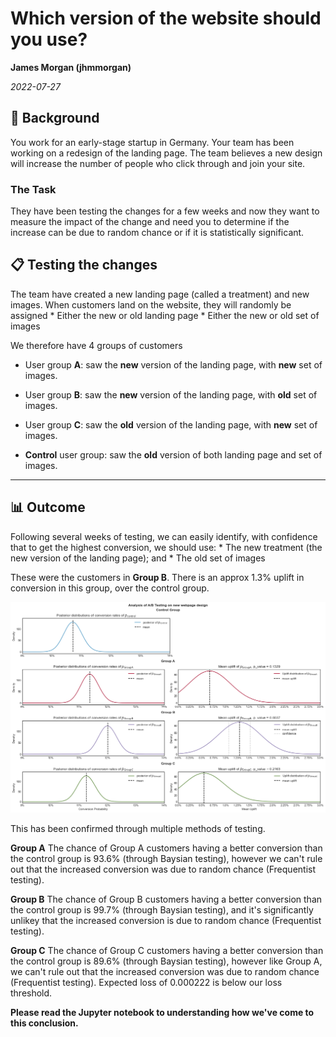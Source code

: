 # Which version of the website should you use?

**James Morgan (jhmmorgan)**

*2022-07-27*

## 📖 Background

You work for an early-stage startup in Germany. Your team has been working on a redesign of the landing page. The team believes a new design will increase the number of people who click through and join your site.

### The Task

They have been testing the changes for a few weeks and now they want to measure the impact of the change and need you to determine if the increase can be due to random chance or if it is statistically significant.

## 📋 Testing the changes

The team have created a new landing page (called a treatment) and new images. When customers land on the website, they will randomly be assigned \* Either the new or old landing page \* Either the new or old set of images

We therefore have 4 groups of customers

-   User group **A**: saw the **new** version of the landing page, with **new** set of images.

-   User group **B**: saw the **new** version of the landing page, with **old** set of images.

-   User group **C**: saw the **old** version of the landing page, with **new** set of images.

-   **Control** user group: saw the **old** version of both landing page and set of images.

------------------------------------------------------------------------

## 📊 Outcome

Following several weeks of testing, we can easily identify, with confidence that to get the highest conversion, we should use: \* The new treatment (the new version of the landing page); and \* The old set of images

These were the customers in **Group B**. There is an approx 1.3% uplift in conversion in this group, over the control group.

![](images/ab%20testing.png)

This has been confirmed through multiple methods of testing.

**Group A** The chance of Group A customers having a better conversion than the control group is 93.6% (through Baysian testing), however we can't rule out that the increased conversion was due to random chance (Frequentist testing).

**Group B** The chance of Group B customers having a better conversion than the control group is 99.7% (through Baysian testing), and it's significantly unlikey that the increased conversion is due to random chance (Frequentist testing).

**Group C** The chance of Group C customers having a better conversion than the control group is 89.6% (through Baysian testing), however like Group A, we can't rule out that the increased conversion was due to random chance (Frequentist testing). Expected loss of 0.000222 is below our loss threshold.

**Please read the Jupyter notebook to understanding how we've come to this conclusion.**
